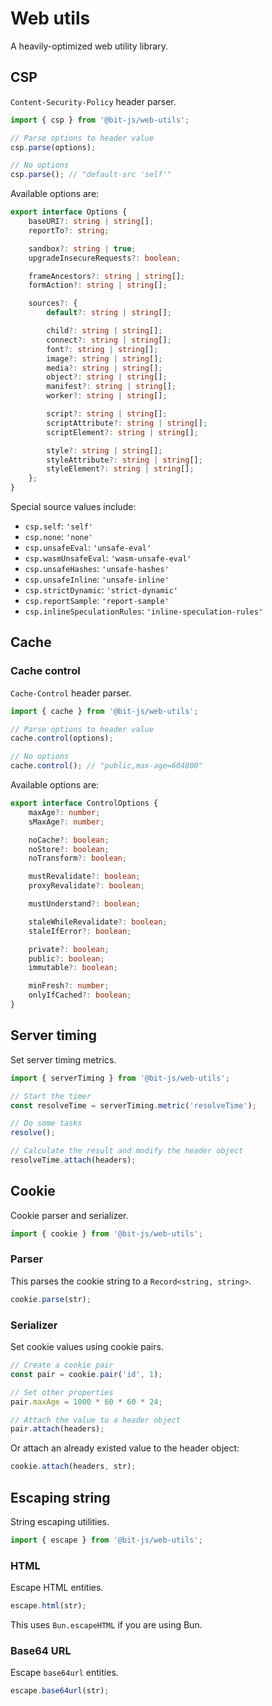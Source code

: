 # Web utils
A heavily-optimized web utility library.

## CSP
`Content-Security-Policy` header parser.
```ts
import { csp } from '@bit-js/web-utils';

// Parse options to header value
csp.parse(options);

// No options
csp.parse(); // "default-src 'self'"
```

Available options are:
```ts
export interface Options {
    baseURI?: string | string[];
    reportTo?: string;

    sandbox?: string | true;
    upgradeInsecureRequests?: boolean;

    frameAncestors?: string | string[];
    formAction?: string | string[];

    sources?: {
        default?: string | string[];

        child?: string | string[];
        connect?: string | string[];
        font?: string | string[];
        image?: string | string[];
        media?: string | string[];
        object?: string | string[];
        manifest?: string | string[];
        worker?: string | string[];

        script?: string | string[];
        scriptAttribute?: string | string[];
        scriptElement?: string | string[];

        style?: string | string[];
        styleAttribute?: string | string[];
        styleElement?: string | string[];
    };
}
```

Special source values include:
- `csp.self`: `'self'`
- `csp.none`: `'none'`
- `csp.unsafeEval`: `'unsafe-eval'`
- `csp.wasmUnsafeEval`: `'wasm-unsafe-eval'`
- `csp.unsafeHashes`: `'unsafe-hashes'`
- `csp.unsafeInline`: `'unsafe-inline'`
- `csp.strictDynamic`: `'strict-dynamic'`
- `csp.reportSample`: `'report-sample'`
- `csp.inlineSpeculationRules`: `'inline-speculation-rules'`

## Cache

### Cache control
`Cache-Control` header parser.
```ts
import { cache } from '@bit-js/web-utils';

// Parse options to header value
cache.control(options);

// No options
cache.control(); // "public,max-age=604800"
```

Available options are:
```ts
export interface ControlOptions {
    maxAge?: number;
    sMaxAge?: number;

    noCache?: boolean;
    noStore?: boolean;
    noTransform?: boolean;

    mustRevalidate?: boolean;
    proxyRevalidate?: boolean;

    mustUnderstand?: boolean;

    staleWhileRevalidate?: boolean;
    staleIfError?: boolean;

    private?: boolean;
    public?: boolean;
    immutable?: boolean;

    minFresh?: number;
    onlyIfCached?: boolean;
}
```

## Server timing
Set server timing metrics.
```ts
import { serverTiming } from '@bit-js/web-utils';

// Start the timer
const resolveTime = serverTiming.metric('resolveTime');

// Do some tasks
resolve();

// Calculate the result and modify the header object
resolveTime.attach(headers);
```

## Cookie 
Cookie parser and serializer.
```ts
import { cookie } from '@bit-js/web-utils';
```

### Parser
This parses the cookie string to a `Record<string, string>`.
```ts
cookie.parse(str);
```

### Serializer
Set cookie values using cookie pairs.
```ts
// Create a cookie pair
const pair = cookie.pair('id', 1);

// Set other properties
pair.maxAge = 1000 * 60 * 60 * 24;

// Attach the value to a header object
pair.attach(headers);
```

Or attach an already existed value to the header object:
```ts
cookie.attach(headers, str);
```

## Escaping string
String escaping utilities.
```ts
import { escape } from '@bit-js/web-utils';
```

### HTML
Escape HTML entities.
```ts
escape.html(str);
```

This uses `Bun.escapeHTML` if you are using Bun.

### Base64 URL
Escape `base64url` entities.
```ts
escape.base64url(str);
```
